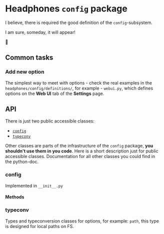 # Headphones `config` package

I believe, there is required the good definition of the `config`-subsystem.

I am sure, someday, it will appear!

:octopus:

## Common tasks

### Add new option

The simplest way to meet with options - check the real examples in the `headphones/config/definitions/`, for example - `webui.py`, which defines options on the **Web UI** tab of the **Settings** page.

## API

There is just two public accessible classes:

* [`config`](config)
* [`typeconv`](typeconv)

Other classes are parts of the infrastructure of the `config` package, **you shouldn't use them in you code**. Here is a short description just for public accessible classes. Documentation for all other classes you could find in the python-doc.

<a id="config" />

### config

Implemented in `__init__.py`

#### Methods

<a id="typeconv" />

### typeconv

Types and typeconversion classes for options, for example: `path`, this type is designed for local paths on FS.

